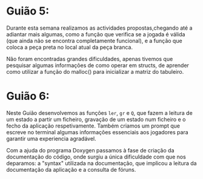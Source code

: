 # Guião 5:

Durante esta semana realizamos as actividades propostas,chegando até a adiantar mais algumas, como a função que verifica se a jogada é válida (que ainda não se encontra completamente funcional),
e a função que coloca a peça preta no local atual da peça branca.

Não foram encontradas grandes dificuldades, apenas tivemos que pesquisar algumas informações de como operar em structs, de aprender como utilizar a função do malloc() para inicializar a matriz do tabuleiro.


# Guião 6:

Neste Guião desenvolvemos as funções `ler`, `gr` e `Q`, que fazem a leitura de um estado a partir um ficheiro, gravação de um estado num ficheiro e o fecho da aplicação respetivamente.
Também criamos um prompt que escreve no terminal algumas informações essenciais aos jogadores para garantir uma experiencia agradável.

Com a ajuda do programa Doxygen passamos à fase de criação da documentação do código, onde surgiu a única dificuldade com que nos deparamos: a "syntax" utilizada na documentação, que implicou a leitura da documentação da aplicação e a consulta de fóruns. 